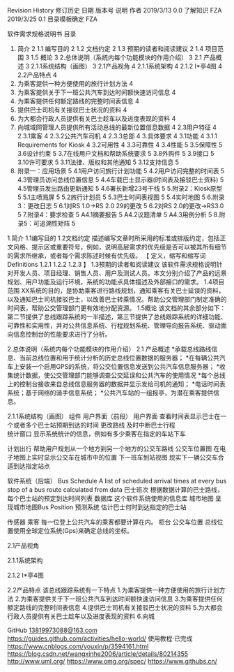 

Revision History 修订历史
日期	版本号	说明	作者
2019/3/13	0.0	了解知识	FZA
2019/3/25	0.1	目录模板确定	FZA
			


软件需求规格说明书
目录
1. 简介	2
1.1 编写目的	2
1.2 文档约定	2
1.3 预期的读者和阅读建议	2
1.4 项目范围	3
1.5 概论	3
2.总体说明（系统内每个功能模块的作用介绍）	3
2.1 产品概述	3
2.1.1系统结构（画图）	3
2.1产品视角	4
2.1.1系统架构	4
2.1.2 I*亭4图	4
2.2产品特点	4
1. 为乘客提供一种方便使用的旅行计划方法	4
2. 为乘客提供关于下一班公共汽车到达时间额快速访问信息	4
3. 为乘客提供任何额定路线的完整时间表信息	4
4. 提供巴士司机有关接驳巴士状况的资料	4
5. 为大都会行政人员提供有关巴士趁车以及进度表现的资料	4
6. 向城域网管理人员提供所有活动总线的最新位置信息数据	4
2.3用户特征	4
2.3.1乘客	4
2.3.2公共汽车司机	4
2.3.3总部	4
3.具体要求	4
3.1功能	4
3.1.1 Requirements for Kiosk	4
3.2可用性	4
3.3可靠性	4
3.4性能	5
3.5保障性	5
3.6设计约束	5
3.7在线用户文档和帮助系统要求	5
3.8外购件	5
3.9接口	5
3.10许可要求	5
3.11法律、版权和其他通知	5
3.12支持信息	5
4. 附录一：应用场景	5
4.1用户访问旅行计划功能	5
4.2用户访问完整的时间表	5
4.3管理员访问总线位置信息	5
4.4车载巴士显示器(时间表及接驳巴士资料)	5
4.5管理员发出路由更新通知	5
4.6署长新增23号干线	5
5.附录2：Kiosk原型	5
5.1主喷溅屏	5
5.2旅行计划员	5
5.3巴士时间表视图	5
5.4实时地图	5
6.附录3：更改日志	5
6.1对RS 1.0->RS 2.0 29的更改	5
6.2对RS 2.0的更改->RS3.0	5
7.附录4：要求检查	5
A4.1摘要报告	5
A4.2议题清单	5
A4.3用例分析	5
8.附录5：可追溯性矩阵	5

1.简介
1.1编写目的
1.2文档约定
  描述编写文章时所采用的标准或排版约定，包括正文风格、提示区或重要符号，例如，说明高层需求的优先级是否可以被其所有细节的需求所继承，或者每个需求陈述时候有优先级。
【
定义，缩写和缩写词Definitions
  1.2.1
  1.2.2
1.2.3
 】
1.3预期的读者和阅读建议
该软件需求规格说明针对开发人员、项目经理、销售人员、用户及测试人员。本文分别介绍了产品的远景规划、用户功能及运行环境，系统的功能点具体描述及外部接口的需求。
1.4项目范围
XX系统的目的，是协助乘客进行路线规划，通知乘客有关巴士延误的资料，以及通知巴士司机接驳巴士，以改善巴士转乘情况。帮助公交管理部门制定准确的时间表，帮助公交管理部门更有效地分配资源。
1.5概论
该文档的其余部分如下：第二节提供了总线跟踪系统的一半描述，第三节提供了总线跟踪系统的详细功能、可靠性和实用性，并对公共信息系统、行程规划系统、管理导向报告系统、驱动面向信息控制台的性能要求进行了分析。

2.总体说明（系统内每个功能模块的作用介绍）
 2.1 产品概述
*承载总线路线信息、当前总线位置和用于统计分析的历史总线位置数据的服务器；
*在每辆公共汽车上安装一个启用GPS的系统，将公交位置信息发送到公共汽车信息服务器；
*收集统计数据，使公交管理部门能够调查公交延误和公共汽车的使用情况
*每个总线上的控制台接收来自总线信息服务器的数据并显示发给司机的通知；
*电话时间表系统；基于网络的骑手信息系统；
*公共汽车站的一组报亭，为潜在乘客提供信息。


2.1.1系统结构（画图）
组件
用户界面（前段）
用户界面		查看时间表显示巴士在一个或者多个巴士站预期到达的时间
更改路线		及时中断巴士行程	
统计窗口 		显示系统统计的信息，例如有多少乘客在指定的车站下车

计划出行		帮助用户规划从一个地方到另一个地方的公交车路线
公交车位置图		在电子地图上实时显示公交车在城市中的位置
下一班车到站视图	现实下一辆公交车合适到达指定站点

软件系统（后端）
Bus Schedule 		A list of scheduled arrival times at every bus stop of a bus route calculated from data 
巴士班次		根据数据计算的巴士路线，每个巴士站的预定到达时间列表
数据库			这个软件系统使用的信息库
城市地图		呈现城市地图Bus Position 
预测系统		估计巴士何时到达指定的巴士站

传感器
乘客			每一位登上公共汽车的乘客都要计算在内。
柜台
公交车位置 		总线位置使用全球定位系统(Gps)来确定总线的坐标。

2.1产品视角

2.1.1系统架构

2.1.2 I*亭4图

2.2产品特点
该总线跟踪系统有一下特点
1.为乘客提供一种方便使用的旅行计划方法
2.为乘客提供关于下一班公共汽车到达时间额快速访问信息
3.为乘客提供任何额定路线的完整时间表信息
4.提供巴士司机有关接驳巴士状况的资料
5.为大都会行政人员提供有关巴士趁车以及进度表现的资料
6.向城


























GitHub 13819973088@163.com  
https://guides.github.com/activities/hello-world/
使用教程·已完成
https://www.cnblogs.com/youxin/p/3594161.html
https://blog.csdn.net/wangxinhe2006/article/details/80214355
http://www.uml.org/
https://www.omg.org/spec/
https://www.githubs.cn/
